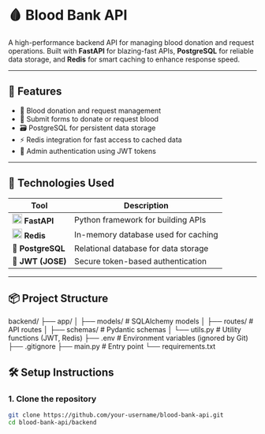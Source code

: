# 🩸 Blood Bank API

A high-performance backend API for managing blood donation and request operations. Built with **FastAPI** for blazing-fast APIs, **PostgreSQL** for reliable data storage, and **Redis** for smart caching to enhance response speed.

---

## 🚀 Features

- 💉 Blood donation and request management
- 📝 Submit forms to donate or request blood
- 🗃️ PostgreSQL for persistent data storage
- ⚡ Redis integration for fast access to cached data
- 🔐 Admin authentication using JWT tokens

---

## 🧰 Technologies Used

| Tool | Description |
|------|-------------|
| <img src="https://fastapi.tiangolo.com/img/logo-margin/logo-teal.png" alt="FastAPI" width="20"/> **FastAPI** | Python framework for building APIs |
| <img src="https://upload.wikimedia.org/wikipedia/en/thumb/6/6b/Redis_Logo.svg/1200px-Redis_Logo.svg.png" alt="Redis" width="20"/> **Redis** | In-memory database used for caching |
| 🐘 **PostgreSQL** | Relational database for data storage |
| 🔐 **JWT (JOSE)** | Secure token-based authentication |

---

## 📦 Project Structure

backend/
├── app/
│ ├── models/ # SQLAlchemy models
│ ├── routes/ # API routes
│ ├── schemas/ # Pydantic schemas
│ └── utils.py # Utility functions (JWT, Redis)
├── .env # Environment variables (ignored by Git)
├── .gitignore
├── main.py # Entry point
└── requirements.txt



## 🛠️ Setup Instructions

### 1. Clone the repository

```bash
git clone https://github.com/your-username/blood-bank-api.git
cd blood-bank-api/backend


